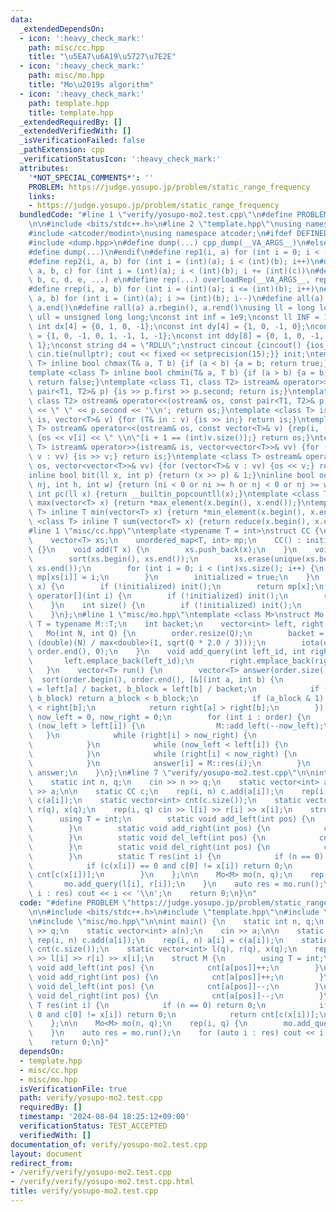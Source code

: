 ```yaml
---
data:
  _extendedDependsOn:
  - icon: ':heavy_check_mark:'
    path: misc/cc.hpp
    title: "\u5EA7\u6A19\u5727\u7E2E"
  - icon: ':heavy_check_mark:'
    path: misc/mo.hpp
    title: "Mo\u2019s algorithm"
  - icon: ':heavy_check_mark:'
    path: template.hpp
    title: template.hpp
  _extendedRequiredBy: []
  _extendedVerifiedWith: []
  _isVerificationFailed: false
  _pathExtension: cpp
  _verificationStatusIcon: ':heavy_check_mark:'
  attributes:
    '*NOT_SPECIAL_COMMENTS*': ''
    PROBLEM: https://judge.yosupo.jp/problem/static_range_frequency
    links:
    - https://judge.yosupo.jp/problem/static_range_frequency
  bundledCode: "#line 1 \"verify/yosupo-mo2.test.cpp\"\n#define PROBLEM \"https://judge.yosupo.jp/problem/static_range_frequency\"\
    \n\n#include <bits/stdc++.h>\n#line 2 \"template.hpp\"\nusing namespace std;\n\
    #include <atcoder/modint>\nusing namespace atcoder;\n#ifdef DEFINED_ONLY_IN_LOCAL\n\
    #include <dump.hpp>\n#define dump(...) cpp_dump(__VA_ARGS__)\n#else\n#undef dump\n\
    #define dump(...)\n#endif\n#define rep1(i, a) for (int i = 0; i < (int)(a); i++)\n\
    #define rep2(i, a, b) for (int i = (int)(a); i < (int)(b); i++)\n#define rep3(i,\
    \ a, b, c) for (int i = (int)(a); i < (int)(b); i += (int)(c))\n#define overloadRep(a,\
    \ b, c, d, e, ...) e\n#define rep(...) overloadRep(__VA_ARGS__, rep3, rep2, rep1)(__VA_ARGS__)\n\
    #define rrep(i, a, b) for (int i = (int)(a); i <= (int)(b); i++)\n#define drep(i,\
    \ a, b) for (int i = (int)(a); i >= (int)(b); i--)\n#define all(a) a.begin(),\
    \ a.end()\n#define rall(a) a.rbegin(), a.rend()\nusing ll = long long;\nusing\
    \ ull = unsigned long long;\nconst int inf = 1e9;\nconst ll INF = 1e18;\nconst\
    \ int dx[4] = {0, 1, 0, -1};\nconst int dy[4] = {1, 0, -1, 0};\nconst int ddx[8]\
    \ = {1, 0, -1, 0, 1, -1, 1, -1};\nconst int ddy[8] = {0, 1, 0, -1, 1, -1, -1,\
    \ 1};\nconst string d4 = \"RDLU\";\nstruct cincout {cincout() {ios_base::sync_with_stdio(false);\
    \ cin.tie(nullptr); cout << fixed << setprecision(15);}} init;\ntemplate <class\
    \ T> inline bool chmax(T& a, T b) {if (a < b) {a = b; return true;} return false;}\n\
    template <class T> inline bool chmin(T& a, T b) {if (a > b) {a = b; return true;}\
    \ return false;}\ntemplate <class T1, class T2> istream& operator>>(istream& is,\
    \ pair<T1, T2>& p) {is >> p.first >> p.second; return is;}\ntemplate <class T1,\
    \ class T2> ostream& operator<<(ostream& os, const pair<T1, T2>& p) {os << p.first\
    \ << \" \" << p.second << '\\n'; return os;}\ntemplate <class T> istream& operator>>(istream&\
    \ is, vector<T>& v) {for (T& in : v) {is >> in;} return is;}\ntemplate <class\
    \ T> ostream& operator<<(ostream& os, const vector<T>& v) {rep(i, (int)v.size())\
    \ {os << v[i] << \" \\n\"[i + 1 == (int)v.size()];} return os;}\ntemplate <class\
    \ T> istream& operator>>(istream& is, vector<vector<T>>& vv) {for (vector<T>&\
    \ v : vv) {is >> v;} return is;}\ntemplate <class T> ostream& operator<<(ostream&\
    \ os, vector<vector<T>>& vv) {for (vector<T>& v : vv) {os << v;} return os;}\n\
    inline bool bit(ll x, int p) {return (x >> p) & 1;}\ninline bool out(int ni, int\
    \ nj, int h, int w) {return (ni < 0 or ni >= h or nj < 0 or nj >= w);}\ninline\
    \ int pc(ll x) {return __builtin_popcountll(x);}\ntemplate <class T> inline T\
    \ max(vector<T> x) {return *max_element(x.begin(), x.end());}\ntemplate <class\
    \ T> inline T min(vector<T> x) {return *min_element(x.begin(), x.end());}\ntemplate\
    \ <class T> inline T sum(vector<T> x) {return reduce(x.begin(), x.end()); }\n\
    #line 1 \"misc/cc.hpp\"\ntemplate <typename T = int>\nstruct CC {\n    bool initialized;\n\
    \    vector<T> xs;\n    unordered_map<T, int> mp;\n    CC() : initialized(false)\
    \ {}\n    void add(T x) {\n        xs.push_back(x);\n    }\n    void init() {\n\
    \        sort(xs.begin(), xs.end());\n        xs.erase(unique(xs.begin(), xs.end()),\
    \ xs.end());\n        for (int i = 0; i < (int)xs.size(); i++) {\n           \
    \ mp[xs[i]] = i;\n        }\n        initialized = true;\n    }\n    int operator()(T\
    \ x) {\n        if (!initialized) init();\n        return mp[x];\n    }\n    T\
    \ operator[](int i) {\n        if (!initialized) init();\n        return xs[i];\n\
    \    }\n    int size() {\n        if (!initialized) init();\n        return xs.size();\n\
    \    }\n};\n#line 1 \"misc/mo.hpp\"\ntemplate <class M>\nstruct Mo {\n    using\
    \ T = typename M::T;\n    int backet;\n    vector<int> left, right, order;\n \
    \   Mo(int N, int Q) {\n        order.resize(Q);\n        backet = max<int>(1,\
    \ (double)(N) / max<double>(1, sqrt(Q * 2.0 / 3)));\n        iota(order.begin(),\
    \ order.end(), 0);\n    }\n    void add_query(int left_id, int right_id) {\n \
    \       left.emplace_back(left_id);\n        right.emplace_back(right_id);\n \
    \   }\n    vector<T> run() {\n        vector<T> answer(order.size());\n      \
    \  sort(order.begin(), order.end(), [&](int a, int b) {\n            int a_block\
    \ = left[a] / backet, b_block = left[b] / backet;\n            if (a_block !=\
    \ b_block) return a_block < b_block;\n            if (a_block & 1) return right[a]\
    \ < right[b];\n            return right[a] > right[b];\n        });\n        int\
    \ now_left = 0, now_right = 0;\n        for (int i : order) {\n            while\
    \ (now_left > left[i]) {\n                M::add_left(--now_left);\n         \
    \   }\n            while (right[i] > now_right) {\n                M::add_right(now_right++);\n\
    \            }\n            while (now_left < left[i]) {\n                M::del_left(now_left++);\n\
    \            }\n            while (right[i] < now_right) {\n                M::del_right(--now_right);\n\
    \            }\n            answer[i] = M::res(i);\n        }\n        return\
    \ answer;\n    }\n};\n#line 7 \"verify/yosupo-mo2.test.cpp\"\n\nint main() {\n\
    \    static int n, q;\n    cin >> n >> q;\n    static vector<int> a(n);\n    cin\
    \ >> a;\n\n    static CC c;\n    rep(i, n) c.add(a[i]);\n    rep(i, n) a[i] =\
    \ c(a[i]);\n    static vector<int> cnt(c.size());\n    static vector<int> l(q),\
    \ r(q), x(q);\n    rep(i, q) cin >> l[i] >> r[i] >> x[i];\n    struct M {\n  \
    \      using T = int;\n        static void add_left(int pos) {\n            cnt[a[pos]]++;\n\
    \        }\n        static void add_right(int pos) {\n            cnt[a[pos]]++;\n\
    \        }\n        static void del_left(int pos) {\n            cnt[a[pos]]--;\n\
    \        }\n        static void del_right(int pos) {\n            cnt[a[pos]]--;\n\
    \        }\n        static T res(int i) {\n            if (n == 0) return 0;\n\
    \            if (c(x[i]) == 0 and c[0] != x[i]) return 0;\n            return\
    \ cnt[c(x[i])];\n        }\n    };\n\n    Mo<M> mo(n, q);\n    rep(i, q) {\n \
    \       mo.add_query(l[i], r[i]);\n    }\n    auto res = mo.run();\n    for (auto\
    \ i : res) cout << i << '\\n';\n    return 0;\n}\n"
  code: "#define PROBLEM \"https://judge.yosupo.jp/problem/static_range_frequency\"\
    \n\n#include <bits/stdc++.h>\n#include \"template.hpp\"\n#include \"misc/cc.hpp\"\
    \n#include \"misc/mo.hpp\"\n\nint main() {\n    static int n, q;\n    cin >> n\
    \ >> q;\n    static vector<int> a(n);\n    cin >> a;\n\n    static CC c;\n   \
    \ rep(i, n) c.add(a[i]);\n    rep(i, n) a[i] = c(a[i]);\n    static vector<int>\
    \ cnt(c.size());\n    static vector<int> l(q), r(q), x(q);\n    rep(i, q) cin\
    \ >> l[i] >> r[i] >> x[i];\n    struct M {\n        using T = int;\n        static\
    \ void add_left(int pos) {\n            cnt[a[pos]]++;\n        }\n        static\
    \ void add_right(int pos) {\n            cnt[a[pos]]++;\n        }\n        static\
    \ void del_left(int pos) {\n            cnt[a[pos]]--;\n        }\n        static\
    \ void del_right(int pos) {\n            cnt[a[pos]]--;\n        }\n        static\
    \ T res(int i) {\n            if (n == 0) return 0;\n            if (c(x[i]) ==\
    \ 0 and c[0] != x[i]) return 0;\n            return cnt[c(x[i])];\n        }\n\
    \    };\n\n    Mo<M> mo(n, q);\n    rep(i, q) {\n        mo.add_query(l[i], r[i]);\n\
    \    }\n    auto res = mo.run();\n    for (auto i : res) cout << i << '\\n';\n\
    \    return 0;\n}"
  dependsOn:
  - template.hpp
  - misc/cc.hpp
  - misc/mo.hpp
  isVerificationFile: true
  path: verify/yosupo-mo2.test.cpp
  requiredBy: []
  timestamp: '2024-08-04 18:25:12+09:00'
  verificationStatus: TEST_ACCEPTED
  verifiedWith: []
documentation_of: verify/yosupo-mo2.test.cpp
layout: document
redirect_from:
- /verify/verify/yosupo-mo2.test.cpp
- /verify/verify/yosupo-mo2.test.cpp.html
title: verify/yosupo-mo2.test.cpp
---
```

